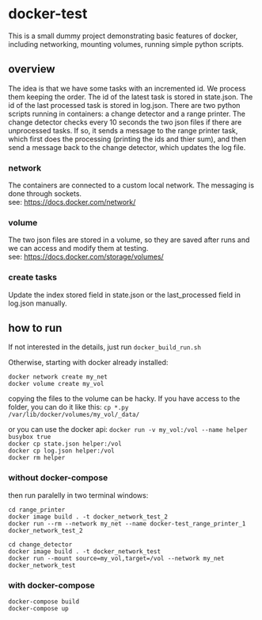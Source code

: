 # docker-test

This is a small dummy project demonstrating basic features of docker, including networking, mounting volumes, running simple python scripts.

## overview

The idea is that we have some tasks with an incremented id. We process them keeping the order. The id of the latest task is stored in state.json. The id of the last processed task is stored in log.json. There are two python scripts running in containers: a change detector and a range printer. The change detector checks every 10 seconds the two json files if there are unprocessed tasks. If so, it sends a message to the range printer task, which first does the processing (printing the ids and thier sum), and then send a message back to the change detector, which updates the log file.

### network
The containers are connected to a custom local network. The messaging is done through sockets.  
see: https://docs.docker.com/network/

### volume
The two json files are stored in a volume, so they are saved after runs and we can access and modify them at testing.  
see: https://docs.docker.com/storage/volumes/

### create tasks
Update the index stored field in state.json or the last_processed field in log.json manually.

## how to run
If not interested in the details, just run ``docker_build_run.sh``  

Otherwise, starting with docker already installed:

``docker network create my_net``  
``docker volume create my_vol``  

copying the files to the volume can be hacky. If you have access to the folder, you can do it like this:
``cp *.py /var/lib/docker/volumes/my_vol/_data/``  

or you can use the docker api:
``docker run -v my_vol:/vol --name helper busybox true``  
``docker cp state.json helper:/vol``  
``docker cp log.json helper:/vol``  
``docker rm helper``  

### without docker-compose
then run paralelly in two terminal windows:

``cd range_printer``  
``docker image build . -t docker_network_test_2``  
``docker run --rm --network my_net --name docker-test_range_printer_1 docker_network_test_2``  

``cd change_detector``  
``docker image build . -t docker_network_test``  
``docker run --mount source=my_vol,target=/vol --network my_net docker_network_test``  

### with docker-compose
``docker-compose build``  
``docker-compose up``  
